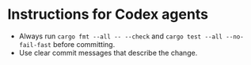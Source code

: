 # Instructions for Codex agents

- Always run `cargo fmt --all -- --check` and `cargo test --all --no-fail-fast` before committing.
- Use clear commit messages that describe the change.
